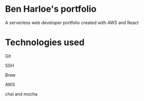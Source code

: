 # Ben Harloe's portfolio

A serverless web developer portfolio created with AWS and React

# Technologies used

Git

SSH

Brew

AWS

chai and mocha